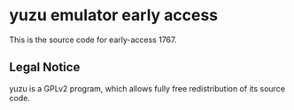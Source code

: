 yuzu emulator early access
=============

This is the source code for early-access 1767.

## Legal Notice

yuzu is a GPLv2 program, which allows fully free redistribution of its source code.